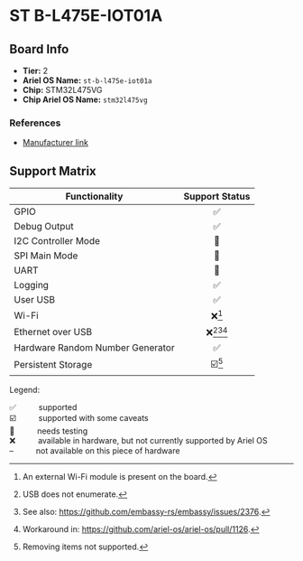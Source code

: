 # ST B-L475E-IOT01A

## Board Info

- **Tier:** 2
- **Ariel OS Name:** `st-b-l475e-iot01a`
- **Chip:** STM32L475VG
- **Chip Ariel OS Name:** `stm32l475vg`

### References

- [Manufacturer link](https://web.archive.org/web/20250402084429/https://www.st.com/en/evaluation-tools/b-l475e-iot01a.html)

## Support Matrix

|Functionality|Support Status|
|---|:---:|
|GPIO|<span title="supported">✅</span>|
|Debug Output|<span title="supported">✅</span>|
|I2C Controller Mode|<span title="needs testing">🚦</span>|
|SPI Main Mode|<span title="needs testing">🚦</span>|
|UART|<span title="needs testing">🚦</span>|
|Logging|<span title="supported">✅</span>|
|User USB|<span title="supported">✅</span>|
|Wi-Fi|<span title="available in hardware, but not currently supported by Ariel OS">❌</span>[^an-external-wi-fi-module-is-present-on-the-board]|
|Ethernet over USB|<span title="available in hardware, but not currently supported by Ariel OS">❌</span>[^usb-does-not-enumerate][^see-also-https-github-com-embassy-rs-embassy-issues-2376][^workaround-in-https-github-com-ariel-os-ariel-os-pull-1126]|
|Hardware Random Number Generator|<span title="supported">✅</span>|
|Persistent Storage|<span title="supported with some caveats">☑️</span>[^removing-items-not-supported]|

<p>Legend:</p>

<dl>
  <div>
    <dt>✅</dt><dd>supported</dd>
  </div>
  <div>
    <dt>☑️</dt><dd>supported with some caveats</dd>
  </div>
  <div>
    <dt>🚦</dt><dd>needs testing</dd>
  </div>
  <div>
    <dt>❌</dt><dd>available in hardware, but not currently supported by Ariel OS</dd>
  </div>
  <div>
    <dt>–</dt><dd>not available on this piece of hardware</dd>
  </div>
</dl>
<style>
dt, dd {
  display: inline;
}
</style>

[^an-external-wi-fi-module-is-present-on-the-board]: An external Wi-Fi module is present on the board.
[^usb-does-not-enumerate]: USB does not enumerate.
[^see-also-https-github-com-embassy-rs-embassy-issues-2376]: See also: https://github.com/embassy-rs/embassy/issues/2376.
[^workaround-in-https-github-com-ariel-os-ariel-os-pull-1126]: Workaround in: https://github.com/ariel-os/ariel-os/pull/1126.
[^removing-items-not-supported]: Removing items not supported.